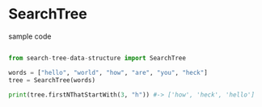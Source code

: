 # SearchTree

sample code
```python

from search-tree-data-structure import SearchTree

words = ["hello", "world", "how", "are", "you", "heck"]
tree = SearchTree(words)

print(tree.firstNThatStartWith(3, "h")) #-> ['how', 'heck', 'hello']

```
